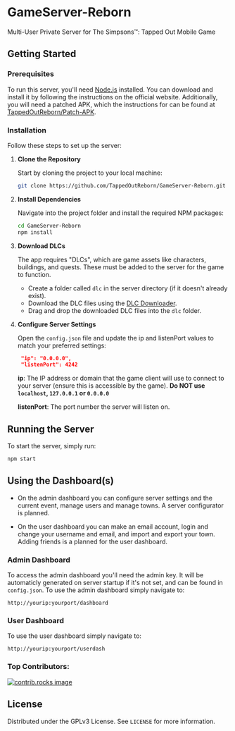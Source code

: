 # GameServer-Reborn
Multi-User Private Server for The Simpsons™: Tapped Out Mobile Game

## Getting Started

### Prerequisites

To run this server, you'll need [Node.js](https://nodejs.org/) installed. You can download and install it by following the instructions on the official website. Additionally, you will need a patched APK, which the instructions for can be found at [TappedOutReborn/Patch-APK](https://github.com/TappedOutReborn/Patch-APK).

### Installation

Follow these steps to set up the server:

1. **Clone the Repository**

   Start by cloning the project to your local machine:
   ```sh
   git clone https://github.com/TappedOutReborn/GameServer-Reborn.git
   ```

2. **Install Dependencies**

   Navigate into the project folder and install the required NPM packages:
   ```sh
   cd GameServer-Reborn
   npm install
   ```

3. **Download DLCs**

   The app requires "DLCs", which are game assets like characters, buildings, and quests. These must be added to the server for the game to function.

   - Create a folder called `dlc` in the server directory (if it doesn't already exist).
   - Download the DLC files using the [DLC Downloader](https://github.com/TappedOutReborn/DLC-Downloader).
   - Drag and drop the downloaded DLC files into the `dlc` folder.

4. **Configure Server Settings**

   Open the `config.json` file and update the ip and listenPort values to match your preferred settings:
   ```json
    "ip": "0.0.0.0",
    "listenPort": 4242
   ```

   **ip**: The IP address or domain that the game client will use to connect to your server (ensure this is accessible by the game). **Do NOT use `localhost`, `127.0.0.1` or `0.0.0.0`**

   **listenPort**: The port number the server will listen on.


## Running the Server

To start the server, simply run:
```sh
npm start
```

## Using the Dashboard(s)

- On the admin dashboard you can configure server settings and the current event, manage users and manage towns. A server configurator is planned.

- On the user dashboard you can make an email account, login and change your username and email, and import and export your town. Adding friends is a planned for the user dashboard.

### Admin Dashboard
To access the admin dashboard you'll need the admin key. It will be automaticly generated on server startup if it's not set, and can be found in `config.json`. To use the admin dashboard simply navigate to:
```
http://yourip:yourport/dashboard
```

### User Dashboard
To use the user dashboard simply navigate to:
```
http://yourip:yourport/userdash
```

### Top Contributors:

<a href="https://github.com/TappedOutReborn/GameServer-Reborn/graphs/contributors">
  <img src="https://contrib.rocks/image?repo=TappedOutReborn/GameServer-Reborn" alt="contrib.rocks image" />
</a>

## License

Distributed under the GPLv3 License. See `LICENSE` for more information.
